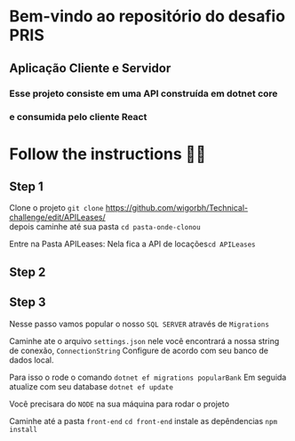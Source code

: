 # Bem-vindo ao repositório do desafio PRIS 

##  Aplicação Cliente e Servidor

### Esse projeto consiste em uma API construída em dotnet core
### e consumida pelo cliente React

# Follow the instructions 💪🏽

## Step 1

Clone o projeto 
`git clone` https://github.com/wigorbh/Technical-challenge/edit/APILeases/                                     
depois caminhe até sua pasta `cd pasta-onde-clonou`

Entre na Pasta APILeases: Nela fica a API de locações`cd APILeases`

## Step 2


## Step 3

Nesse passo vamos popular o nosso `SQL SERVER` através de `Migrations`

Caminhe ate o arquivo `settings.json` nele você encontrará a nossa string de conexão,
`ConnectionString` Configure de acordo com seu banco de dados local.

Para isso o rode o comando `dotnet ef migrations popularBank`
Em seguida atualize com seu database `dotnet ef update`

Você precisara do `NODE` na sua máquina para rodar o projeto

Caminhe até a pasta `front-end` `cd front-end`
instale as depêndencias `npm install`
